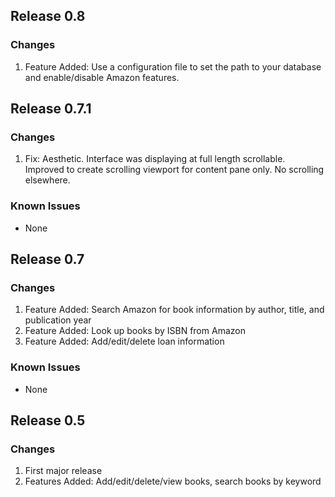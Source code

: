 ## Release 0.8 ##
### Changes ###
  1. Feature Added:  Use a configuration file to set the path to your database and enable/disable Amazon features.

## Release 0.7.1 ##
### Changes ###
  1. Fix:  Aesthetic.  Interface was displaying at full length scrollable.  Improved to create scrolling viewport for content pane only.  No scrolling elsewhere.
### Known Issues ###
  * None

## Release 0.7 ##
### Changes ###
  1. Feature Added:  Search Amazon for book information by author, title, and publication year
  1. Feature Added:  Look up books by ISBN from Amazon
  1. Feature Added:  Add/edit/delete loan information
### Known Issues ###
  * None

## Release 0.5 ##
### Changes ###
  1. First major release
  1. Features Added:  Add/edit/delete/view books, search books by keyword